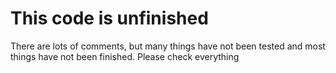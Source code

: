 # This code is unfinished

There are lots of comments, but many things have not been tested and most things have not been finished. Please check everything